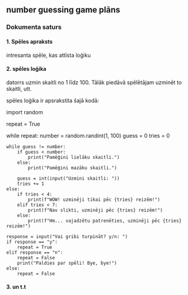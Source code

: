 ## number guessing game plāns 

### Dokumenta saturs

#### 1. Spēles apraksts
intresanta spēle, kas attīsta loģiku 

#### 2. spēles loģika


datorrs uzmin skaitli no 1 līdz 100. Tālāk piedāvā spēlētājam uzminēt to skaitli, utt.

spēles loģika ir apsrakstita šajā kodā:


import random

repeat = True

while repeat:
    number = random.randint(1, 100)
    guess = 0
    tries = 0

    while guess != number:
        if guess < number:
            print("Pamēģini lielāku skaitli.")
        else:
            print("Pamēģini mazāku skaitli.")

        guess = int(input("Uzmini skaitli: "))
        tries += 1
    else:
        if tries < 4:
            print(f"WOW! uzminēji tikai pēc {tries} reizēm!")
        elif tries < 7:
            print(f"Nav slikti, uzminēji pēc {tries} reizēm!")
        else:
            print(f"Hm... vajadzētu patrenēties, uzminēji pēc {tries} reizēm!")

    response = input("Vai gribi turpināt? y/n: ")    
    if response == "y":
        repeat = True
    elif response == "n":
        repeat = False
        print("Paldies par spēli! Bye, bye!")
    else:
        repeat = False


#### 3. un t.t
